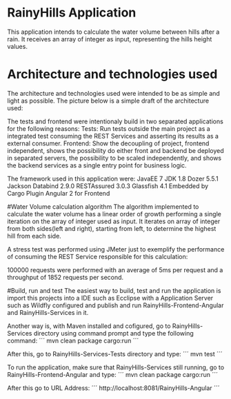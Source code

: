 # RainyHills Application
This application intends to calculate the water volume between hills after a rain. It receives an array of integer as input, representing the hills height values.

# Architecture and technologies used

The architecture and technologies used were intended to be as simple and light as possible.
The picture below is a simple draft of the architecture used:
<IMAGE>

The tests and frontend were intentionaly build in two separated applications for the following reasons: 
Tests: Run tests outside the main project as a integrated test consuming the REST Services and asserting its results as a external consumer.
Frontend: Show the decoupling of project, frontend independent, shows the possibility do either front and backend be deployed in separated servers, the possibility to be scaled independently, and shows the backend services as a single entry point for business logic.

The framework used in this application were: 
JavaEE 7
JDK 1.8
Dozer 5.5.1
Jackson Databind 2.9.0
RESTAssured 3.0.3
Glassfish 4.1 Embedded by Cargo Plugin
Angular 2 for Frontend

#Water Volume calculation algorithm
The algorithm implemented to calculate the water volume has a linear order of growth performing a single iteration on the array of integer used as input. It iterates on array of integer from both sides(left and right), starting from left, to determine the highest hill from each side.

A stress test was performed using JMeter just to exemplify the performance of consuming the REST Service responsible for this calculation:
<IMAGE>

100000 requests were performed with an average of 5ms per request and a throughput of 1852 requests per second.

#Build, run and test
The easiest way to build, test and run the application is import this projects into a IDE such as Ecclipse with a Application Server such as Wildfly configured and publish and run RainyHills-Frontend-Angular and RainyHills-Services in it.

Another way is, with Maven installed and cofigured, go to RainyHills-Services directory using command prompt and type the following command: 
´´´
mvn clean package cargo:run
´´´

After this, go to RainyHills-Services-Tests directory and type:
´´´
mvn test
´´´

To run the application, make sure that RainyHills-Services still running, go to RainyHills-Frontend-Angular and type:
´´´
mvn clean package cargo:run
´´´

After this go to URL Address:
´´´
http://localhost:8081/RainyHills-Angular
´´´
